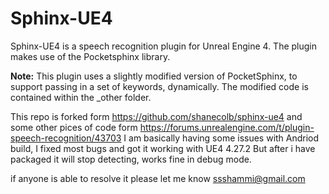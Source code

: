 # Sphinx-UE4
Sphinx-UE4 is a speech recognition plugin for Unreal Engine 4. 
The plugin makes use of the Pocketsphinx library.

<b>Note:</b> 
This plugin uses a slightly modified version of PocketSphinx, to support passing in a set of keywords, dynamically.
The modified code is contained within the _other folder.

This repo is forked form https://github.com/shanecolb/sphinx-ue4 and some other pices of code form https://forums.unrealengine.com/t/plugin-speech-recognition/43703 
I am basically having some issues with Andriod build, I fixed most bugs and got it working with UE4 4.27.2 But after i have packaged it will stop detecting, works fine in debug mode. 

if anyone is able to resolve it please let me know 
ssshammi@gmail.com
